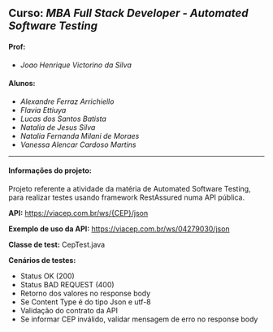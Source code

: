 ## **Curso:** *MBA Full Stack Developer -  Automated Software Testing*
#### **Prof:** 
- *Joao Henrique Victorino da Silva*
#### **Alunos:** 
- *Alexandre Ferraz Arrichiello*
- *Flavia Ettiuya*
- *Lucas dos Santos Batista*
- *Natalia de Jesus Silva*
- *Natalia Fernanda Milani de Moraes*
- *Vanessa Alencar Cardoso Martins*

---------------------------------------------------------
#### Informações do projeto:

Projeto referente a atividade da matéria de Automated Software Testing, para realizar testes usando framework RestAssured numa API pública.

**API:** https://viacep.com.br/ws/{CEP}/json

  **Exemplo de uso da API:** https://viacep.com.br/ws/04279030/json
  
**Classe de test:** CepTest.java 
  
**Cenários de testes:**
  - Status OK (200)
  - Status BAD REQUEST (400)
  - Retorno dos valores no response body
  - Se Content Type é do tipo Json e utf-8
  - Validação do contrato da API
  - Se informar CEP inválido, validar mensagem de erro no response body
